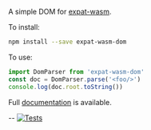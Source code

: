 A simple DOM for [expat-wasm](https://github.com/hildjj/expat-wasm).

To install:

```sh
npm install --save expat-wasm-dom
```

To use:

```js
import DomParser from 'expat-wasm-dom'
const doc = DomParser.parse('<foo/>')
console.log(doc.root.toString())
```

Full [documentation](https://hildjj.github.io/expat-wasm-dom/) is available.

--
[![Tests](https://github.com/hildjj/expat-wasm-dom/actions/workflows/node.js.yml/badge.svg)](https://github.com/hildjj/expat-wasm-dom/actions/workflows/node.js.yml)
